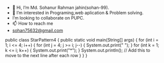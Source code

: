 - 👋 Hi, I’m Md. Sohanur Rahman jahin(sohan-99).
- 👀 I’m interested in Programing,web aplication & Problem solving.
-  I’m looking to collaborate on PUPC.
- 📫 How to reach me 
- sohan75632@gmail.com
<!---
sohan-99/sohan-99 is a ✨ special ✨ repository because its `README.md` (this file) appears on your GitHub profile.
You can click the Preview link to take a look at your changes.
--->
public class StarPattern4 {
   public static void main(String[] args) {
      for (int i = 1; i <= 4; i++) {
         for (int j = 4; j >= i; j--) {
            System.out.print(" ");
         }
         for (int k = 1; k <= i; k++) {
            System.out.print("*");
         }
         System.out.println(); // Add this to move to the next line after each row
      }
   }
}
